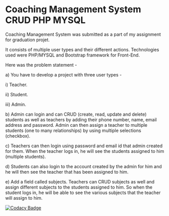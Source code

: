 # Coaching Management System CRUD PHP MYSQL
Coaching Management System was submitted as a part of my assignment for graduation projet. 

It consists of multiple user types and their different actions. Technologies used were PHP/MYSQL and Bootstrap framework for Front-End.

Here was the problem statement -

a) You have to develop a project with three user types -

  i) Teacher.

  ii) Student.

  iii) Admin.

b) Admin can login and can CRUD (create, read, update and delete) students as well as teachers by adding their phone number, name, email address and password. Admin can then assign a teacher to multiple students (one to many relationships) by using multiple selections (checkbox).

c) Teachers can then login using password and email id that admin created for them. When the teacher logs in, he will see the students assigned to him (multiple students).

d) Students can also login to the account created by the admin for him and he will then see the teacher that has been assigned to him.

e) Add a field called subjects. Teachers can CRUD subjects as well and assign different subjects to the students assigned to him. So when the student logs in, he will be able to see the various subjects that the teacher will assign to him.

[![Codacy Badge](https://api.codacy.com/project/badge/Grade/7ad23e137c034319ab0195214f46e4a1)](https://www.codacy.com/manual/iamtahirkhan6/Coaching-Management-System-CRUD-PHP-MYSQL?utm_source=github.com&amp;utm_medium=referral&amp;utm_content=iamtahirkhan6/Coaching-Management-System-CRUD-PHP-MYSQL&amp;utm_campaign=Badge_Grade)
